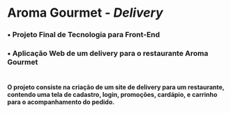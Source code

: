 # Aroma Gourmet - *Delivery*

### • Projeto Final de Tecnologia para Front-End



### • Aplicação Web de um delivery para o restaurante Aroma Gourmet

#

#### O projeto consiste na criação de um site de delivery para um restaurante, contendo uma tela de cadastro, login, promoções, cardápio, e carrinho para o acompanhamento do pedido. 

